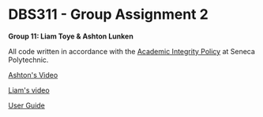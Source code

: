 ﻿# DBS311 - Group Assignment 2  

**Group 11: Liam Toye & Ashton Lunken**

All code written in accordance with the [Academic Integrity Policy](https://www.senecacollege.ca/about/policies/academic-integrity-policy.html) at Seneca Polytechnic.

[Ashton's Video](https://youtu.be/CPArRdLX1vw)

[Liam's video](#)

[User Guide](UserGuide.md)

